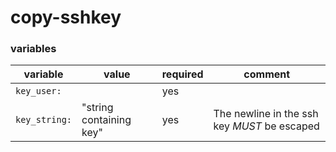 # copy-sshkey

### variables

| variable | value| required | comment |
|----------|------|----------|---------|
| `key_user:` | | yes |
| `key_string:` | "string containing key" | yes |The newline in the ssh key *MUST* be escaped |
